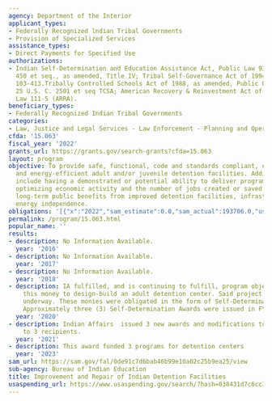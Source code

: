 ```yaml
---
agency: Department of the Interior
applicant_types:
- Federally Recognized lndian Tribal Governments
- Provision of Specialized Services
assistance_types:
- Direct Payments for Specified Use
authorizations:
- Indian Self-Determination and Education Assistance Act, Public Law 93-638, 25 U.S.C.
  450 et seq., as amended, Title IV; Tribal Self-Governance Act of 1994, Public Law
  103-413.Tribally Controlled Schools Act of 1988, as amended, Public Law 100-297,
  25 U.S. C. 2501 et seq TCSA; American Recovery & Reinvestment Act of 2009, Public
  Law 111-5 (ARRA).
beneficiary_types:
- Federally Recognized Indian Tribal Governments
categories:
- Law, Justice and Legal Services - Law Enforcement - Planning and Operations
cfda: '15.063'
fiscal_year: '2022'
grants_url: https://grants.gov/search-grants?cfda=15.063
layout: program
objective: To provide safe, functional, code and standards compliant, economical,
  and energy-efficient adult and/or juvenile detention facilities. Additional objectives
  include having a demonstrated or potential ability to deliver programmatic results,
  optimizing economic activity and the number of jobs created or saved, achieving
  long-term public benefits from improved detention facilities, infrastructure, fostering
  energy independence.
obligations: '[{"x":"2022","sam_estimate":0.0,"sam_actual":193706.0,"usa_spending_actual":1505892.22},{"x":"2023","sam_estimate":8000000.0,"sam_actual":46352810.0,"usa_spending_actual":45908890.28},{"x":"2024","sam_estimate":0.0,"sam_actual":0.0,"usa_spending_actual":0.0}]'
permalink: /program/15.063.html
popular_name: ''
results:
- description: No Information Available.
  year: '2016'
- description: No Information Available.
  year: '2017'
- description: No Information Available.
  year: '2018'
- description: IA fulfilled, and is continuing to fulfill, program objectives by using
    this money to design-build an adult detention center. Said project is currently
    underway. These monies were obligated in the form of Self-Determination Awards.
    Approximately three (3) Self-Determination Awards were issued in FY20.
  year: '2020'
- description: Indian Affairs  issued 3 new awards and modifications to existing awards
    to 3 recipients.
  year: '2021'
- description: This award funded 3 programs for detention centers
  year: '2023'
sam_url: https://sam.gov/fal/0de91c7d6bab46b99e10a02c25b9ea25/view
sub-agency: Bureau of Indian Education
title: Improvement and Repair of Indian Detention Facilities
usaspending_url: https://www.usaspending.gov/search/?hash=038431d7c6cc32c184590f2201a1e85b
---
```

